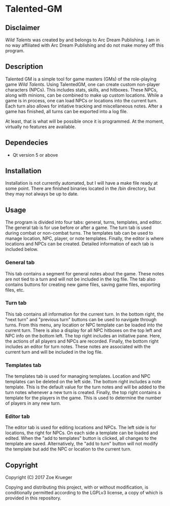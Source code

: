 # Talented-GM

## Disclaimer
*Wild Talents* was created by and belongs to Arc Dream Publishing. I am in no way affiliated with Arc Dream Publishing and do not make money off this program.

## Description
Talented GM is a simple tool for game masters (GMs) of the role-playing game *Wild Talents*. Using TalentedGM, one can create custom non-player characters (NPCs). This includes stats, skills, and hitboxes. These NPCs, along with minions, can be combined to make up custom locations. While a game is in process, one can load NPCs or locations into the current turn. Each turn also allows for intiative tracking and miscellaneous notes. After a game has finished, all turns can be exported into a log file.

At least, that is what will be possible once it is programmed. At the moment, virtually no features are available.

## Dependecies
 * Qt version 5 or above
 
## Installation
Installation is not currently automated, but I will have a make file ready at some point. There are finished binaries located in the /bin directory, but they may not always be up to date.

## Usage
The program is divided into four tabs: general, turns, templates, and editor. The general tab is for use before or after a game. The turn tab is used during combat or non-combat turns. The templates tab can be used to manage location, NPC, player, or note templates. Finally, the editor is where locations and NPCs can be created. Detailed information of each tab is included below.

### General tab
This tab contains a segment for general notes about the game. These notes are not tied to a turn and will not be included in the log file. The tab also contains buttons for creating new game files, saving game files, exporting files, etc.

### Turn tab
This tab contains all information for the current turn. In the bottom right, the "next turn" and "previous turn" buttons can be used to navigate through turns. From this menu, any location or NPC template can be loaded into the current turn. There is also a display for all NPC hitboxes on the top left and NPC info on the bottom left. The top right includes an initiative pane. Here, the actions of all players and NPCs are recorded. Finally, the bottom right includes an editor for turn notes. These notes are associated with the current turn and will be included in the log file.

### Templates tab
The templates tab is used for managing templates. Location and NPC templates can be deleted on the left side. The bottom right includes a note template. This is the default value for the turn notes and will be added to the turn notes whenever a new turn is created. Finally, the top right contains a template for the players in the game. This is used to determine the number of players in any new turn.

### Editor tab
The editor tab is used for editing locations and NPCs. The left side is for locations, the right for NPCs. On each side a template can be loaded and edited. When the "add to templates" button is clicked, all changes to the template are saved. Alternatively, the "add to turn" button will not modify the template but add the NPC or location to the current turn.

## Copyright
Copyright (C) 2017 Zoe Krueger

Copying and distributing this project, with or without modification, is conditionally permitted according to the LGPLv3 license, a copy of which is provided in this repository. 
